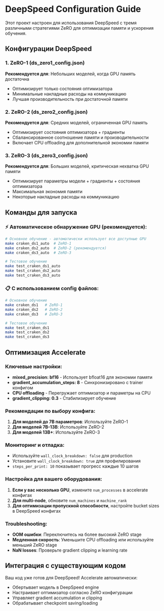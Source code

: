 # DeepSpeed Configuration Guide

Этот проект настроен для использования DeepSpeed с тремя различными стратегиями ZeRO для оптимизации памяти и ускорения обучения.

## Конфигурации DeepSpeed

### 1. ZeRO-1 (ds_zero1_config.json)
**Рекомендуется для**: Небольших моделей, когда GPU память достаточна
- Оптимизирует только состояния оптимизатора
- Минимальные накладные расходы на коммуникацию
- Лучшая производительность при достаточной памяти

### 2. ZeRO-2 (ds_zero2_config.json) 
**Рекомендуется для**: Средних моделей, ограниченная GPU память
- Оптимизирует состояния оптимизатора + градиенты
- Сбалансированное соотношение памяти и производительности
- Включает CPU offloading для дополнительной экономии памяти

### 3. ZeRO-3 (ds_zero3_config.json)
**Рекомендуется для**: Больших моделей, критическая нехватка GPU памяти  
- Оптимизирует параметры модели + градиенты + состояния оптимизатора
- Максимальная экономия памяти
- Некоторые накладные расходы на коммуникацию

## Команды для запуска

### ⚡ Автоматическое обнаружение GPU (рекомендуется):
```bash
# Основное обучение - автоматически использует все доступные GPU
make craken_ds1_auto  # ZeRO-1
make craken_ds2_auto  # ZeRO-2 (рекомендуется)
make craken_ds3_auto  # ZeRO-3

# Тестовое обучение
make test_craken_ds1_auto
make test_craken_ds2_auto  
make test_craken_ds3_auto
```

### 📋 С использованием config файлов:
```bash
# Основное обучение
make craken_ds1   # ZeRO-1
make craken_ds2   # ZeRO-2
make craken_ds3   # ZeRO-3

# Тестовое обучение
make test_craken_ds1
make test_craken_ds2
make test_craken_ds3
```

## Оптимизация Accelerate

### Ключевые настройки:
- **mixed_precision: bf16** - Использует bfloat16 для экономии памяти
- **gradient_accumulation_steps: 8** - Синхронизировано с trainer конфигом
- **CPU offloading** - Перегружает оптимизатор и параметры на CPU
- **gradient_clipping: 0.3** - Стабилизирует обучение

### Рекомендации по выбору конфига:

1. **Для моделей до 7B параметров**: Используйте ZeRO-1
2. **Для моделей 7B-13B**: Используйте ZeRO-2  
3. **Для моделей 13B+**: Используйте ZeRO-3

### Мониторинг и отладка:

- Используйте `wall_clock_breakdown: false` для production
- Установите `wall_clock_breakdown: true` для профилирования
- `steps_per_print: 10` показывает прогресс каждые 10 шагов

### Настройка для вашего оборудования:

1. **Если у вас несколько GPU**, измените `num_processes` в accelerate конфигах
2. **Для multi-node**, обновите `num_machines` и `machine_rank`
3. **Для оптимизации пропускной способности**, настройте bucket sizes в DeepSpeed конфигах

### Troubleshooting:

- **OOM ошибки**: Переключитесь на более высокий ZeRO stage
- **Медленная скорость**: Уменьшите CPU offloading или используйте меньший ZeRO stage  
- **NaN losses**: Проверьте gradient clipping и learning rate

## Интеграция с существующим кодом

Ваш код уже готов для DeepSpeed! Accelerate автоматически:
- Обертывает модель в DeepSpeed engine
- Настраивает оптимизатор согласно ZeRO конфигурации
- Управляет gradient accumulation и clipping
- Обрабатывает checkpoint saving/loading 